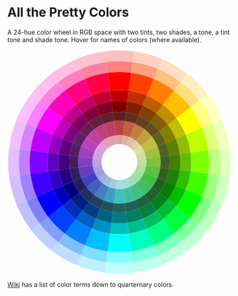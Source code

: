 # All the Pretty Colors

A 24-hue color wheel in RGB space with two tints, two shades, a tone, a tint tone and shade tone.
Hover for names of colors (where available).

<svg width="624.0" height="624.0" viewbox="0 0 624.0 624.0"><g transform="translate(312.0,312.0) rotate(-7.5)">
<path d="M -1.2239188e-5 -280.0 A 280.0 280.0 0 0 1 72.46931 -270.45926 L 80.23388 -299.437 M 80.23388 -299.437 A 310.0 310.0 0 0 0 -1.3550531e-5 -310.0 L -1.2239188e-5 -280.0" style="stroke: none; fill:hsl(0.0,100%,87.5%);"><title></title>
</path>
<path d="M -1.0927847e-5 -250.0 A 250.0 250.0 0 0 1 64.704735 -241.48146 L 72.46931 -270.45926 M 72.46931 -270.45926 A 280.0 280.0 0 0 0 -1.2239188e-5 -280.0 L -1.0927847e-5 -250.0" style="stroke: none; fill:hsl(0.0,100%,75%);"><title></title>
</path>
<path d="M -8.742278e-6 -200.0 A 200.0 200.0 0 0 1 51.76379 -193.18518 L 64.704735 -241.48146 M 64.704735 -241.48146 A 250.0 250.0 0 0 0 -1.0927847e-5 -250.0 L -8.742278e-6 -200.0" style="stroke: none; fill:hsl(0.0,100%,50%);"><title>red</title>
</path>
<path d="M -7.430936e-6 -170.0 A 170.0 170.0 0 0 1 43.99922 -164.2074 L 51.76379 -193.18518 M 51.76379 -193.18518 A 200.0 200.0 0 0 0 -8.742278e-6 -200.0 L -7.430936e-6 -170.0" style="stroke: none; fill:hsl(0.0,100%,37.5%);"><title></title>
</path>
<path d="M -6.119594e-6 -140.0 A 140.0 140.0 0 0 1 36.234653 -135.22963 L 43.99922 -164.2074 M 43.99922 -164.2074 A 170.0 170.0 0 0 0 -7.430936e-6 -170.0 L -6.119594e-6 -140.0" style="stroke: none; fill:hsl(0.0,100%,25%);"><title></title>
</path>
<path d="M -5.0268095e-6 -115.0 A 115.0 115.0 0 0 1 29.76418 -111.081474 L 36.234653 -135.22963 M 36.234653 -135.22963 A 140.0 140.0 0 0 0 -6.119594e-6 -140.0 L -5.0268095e-6 -115.0" style="stroke: none; fill:hsl(0.0,50%,25%);"><title></title>
</path>
<path d="M -3.2783541e-6 -75.0 A 75.0 75.0 0 0 1 19.41142 -72.44444 L 29.76418 -111.081474 M 29.76418 -111.081474 A 115.0 115.0 0 0 0 -5.0268095e-6 -115.0 L -3.2783541e-6 -75.0" style="stroke: none; fill:hsl(0.0,50%,50%);"><title></title>
</path>
<path d="M -2.1855694e-6 -50.0 A 50.0 50.0 0 0 1 12.940948 -48.296295 L 19.41142 -72.44444 M 19.41142 -72.44444 A 75.0 75.0 0 0 0 -3.2783541e-6 -75.0 L -2.1855694e-6 -50.0" style="stroke: none; fill:hsl(0.0,50%,75%);"><title></title>
</path>
<path d="M 72.46931 -270.45926 A 280.0 280.0 0 0 1 139.99998 -242.48712 L 154.99998 -268.4679 M 154.99998 -268.4679 A 310.0 310.0 0 0 0 80.23388 -299.437 L 72.46931 -270.45926" style="stroke: none; fill:hsl(15.0,100%,87.5%);"><title></title>
</path>
<path d="M 64.704735 -241.48146 A 250.0 250.0 0 0 1 124.99999 -216.50636 L 139.99998 -242.48712 M 139.99998 -242.48712 A 280.0 280.0 0 0 0 72.46931 -270.45926 L 64.704735 -241.48146" style="stroke: none; fill:hsl(15.0,100%,75%);"><title></title>
</path>
<path d="M 51.76379 -193.18518 A 200.0 200.0 0 0 1 99.99999 -173.2051 L 124.99999 -216.50636 M 124.99999 -216.50636 A 250.0 250.0 0 0 0 64.704735 -241.48146 L 51.76379 -193.18518" style="stroke: none; fill:hsl(15.0,100%,50%);"><title>vermillion</title>
</path>
<path d="M 43.99922 -164.2074 A 170.0 170.0 0 0 1 84.99999 -147.22432 L 99.99999 -173.2051 M 99.99999 -173.2051 A 200.0 200.0 0 0 0 51.76379 -193.18518 L 43.99922 -164.2074" style="stroke: none; fill:hsl(15.0,100%,37.5%);"><title></title>
</path>
<path d="M 36.234653 -135.22963 A 140.0 140.0 0 0 1 69.99999 -121.24356 L 84.99999 -147.22432 M 84.99999 -147.22432 A 170.0 170.0 0 0 0 43.99922 -164.2074 L 36.234653 -135.22963" style="stroke: none; fill:hsl(15.0,100%,25%);"><title></title>
</path>
<path d="M 29.76418 -111.081474 A 115.0 115.0 0 0 1 57.499996 -99.592926 L 69.99999 -121.24356 M 69.99999 -121.24356 A 140.0 140.0 0 0 0 36.234653 -135.22963 L 29.76418 -111.081474" style="stroke: none; fill:hsl(15.0,50%,25%);"><title></title>
</path>
<path d="M 19.41142 -72.44444 A 75.0 75.0 0 0 1 37.499996 -64.95191 L 57.499996 -99.592926 M 57.499996 -99.592926 A 115.0 115.0 0 0 0 29.76418 -111.081474 L 19.41142 -72.44444" style="stroke: none; fill:hsl(15.0,50%,50%);"><title></title>
</path>
<path d="M 12.940948 -48.296295 A 50.0 50.0 0 0 1 24.999998 -43.301273 L 37.499996 -64.95191 M 37.499996 -64.95191 A 75.0 75.0 0 0 0 19.41142 -72.44444 L 12.940948 -48.296295" style="stroke: none; fill:hsl(15.0,50%,75%);"><title></title>
</path>
<path d="M 139.99998 -242.48712 A 280.0 280.0 0 0 1 197.9899 -197.9899 L 219.2031 -219.2031 M 219.2031 -219.2031 A 310.0 310.0 0 0 0 154.99998 -268.4679 L 139.99998 -242.48712" style="stroke: none; fill:hsl(30.0,100%,87.5%);"><title></title>
</path>
<path d="M 124.99999 -216.50636 A 250.0 250.0 0 0 1 176.77669 -176.77669 L 197.9899 -197.9899 M 197.9899 -197.9899 A 280.0 280.0 0 0 0 139.99998 -242.48712 L 124.99999 -216.50636" style="stroke: none; fill:hsl(30.0,100%,75%);"><title></title>
</path>
<path d="M 99.99999 -173.2051 A 200.0 200.0 0 0 1 141.42136 -141.42136 L 176.77669 -176.77669 M 176.77669 -176.77669 A 250.0 250.0 0 0 0 124.99999 -216.50636 L 99.99999 -173.2051" style="stroke: none; fill:hsl(30.0,100%,50%);"><title>orange</title>
</path>
<path d="M 84.99999 -147.22432 A 170.0 170.0 0 0 1 120.20815 -120.20815 L 141.42136 -141.42136 M 141.42136 -141.42136 A 200.0 200.0 0 0 0 99.99999 -173.2051 L 84.99999 -147.22432" style="stroke: none; fill:hsl(30.0,100%,37.5%);"><title></title>
</path>
<path d="M 69.99999 -121.24356 A 140.0 140.0 0 0 1 98.99495 -98.99495 L 120.20815 -120.20815 M 120.20815 -120.20815 A 170.0 170.0 0 0 0 84.99999 -147.22432 L 69.99999 -121.24356" style="stroke: none; fill:hsl(30.0,100%,25%);"><title></title>
</path>
<path d="M 57.499996 -99.592926 A 115.0 115.0 0 0 1 81.317276 -81.317276 L 98.99495 -98.99495 M 98.99495 -98.99495 A 140.0 140.0 0 0 0 69.99999 -121.24356 L 57.499996 -99.592926" style="stroke: none; fill:hsl(30.0,50%,25%);"><title></title>
</path>
<path d="M 37.499996 -64.95191 A 75.0 75.0 0 0 1 53.03301 -53.03301 L 81.317276 -81.317276 M 81.317276 -81.317276 A 115.0 115.0 0 0 0 57.499996 -99.592926 L 37.499996 -64.95191" style="stroke: none; fill:hsl(30.0,50%,50%);"><title></title>
</path>
<path d="M 24.999998 -43.301273 A 50.0 50.0 0 0 1 35.35534 -35.35534 L 53.03301 -53.03301 M 53.03301 -53.03301 A 75.0 75.0 0 0 0 37.499996 -64.95191 L 24.999998 -43.301273" style="stroke: none; fill:hsl(30.0,50%,75%);"><title></title>
</path>
<path d="M 197.9899 -197.9899 A 280.0 280.0 0 0 1 242.4871 -140.0 L 268.46786 -155.0 M 268.46786 -155.0 A 310.0 310.0 0 0 0 219.2031 -219.2031 L 197.9899 -197.9899" style="stroke: none; fill:hsl(45.0,100%,87.5%);"><title></title>
</path>
<path d="M 176.77669 -176.77669 A 250.0 250.0 0 0 1 216.50635 -125.0 L 242.4871 -140.0 M 242.4871 -140.0 A 280.0 280.0 0 0 0 197.9899 -197.9899 L 176.77669 -176.77669" style="stroke: none; fill:hsl(45.0,100%,75%);"><title></title>
</path>
<path d="M 141.42136 -141.42136 A 200.0 200.0 0 0 1 173.20508 -100.0 L 216.50635 -125.0 M 216.50635 -125.0 A 250.0 250.0 0 0 0 176.77669 -176.77669 L 141.42136 -141.42136" style="stroke: none; fill:hsl(45.0,100%,50%);"><title>amber</title>
</path>
<path d="M 120.20815 -120.20815 A 170.0 170.0 0 0 1 147.22432 -85.0 L 173.20508 -100.0 M 173.20508 -100.0 A 200.0 200.0 0 0 0 141.42136 -141.42136 L 120.20815 -120.20815" style="stroke: none; fill:hsl(45.0,100%,37.5%);"><title></title>
</path>
<path d="M 98.99495 -98.99495 A 140.0 140.0 0 0 1 121.24355 -70.0 L 147.22432 -85.0 M 147.22432 -85.0 A 170.0 170.0 0 0 0 120.20815 -120.20815 L 98.99495 -98.99495" style="stroke: none; fill:hsl(45.0,100%,25%);"><title></title>
</path>
<path d="M 81.317276 -81.317276 A 115.0 115.0 0 0 1 99.59292 -57.5 L 121.24355 -70.0 M 121.24355 -70.0 A 140.0 140.0 0 0 0 98.99495 -98.99495 L 81.317276 -81.317276" style="stroke: none; fill:hsl(45.0,50%,25%);"><title></title>
</path>
<path d="M 53.03301 -53.03301 A 75.0 75.0 0 0 1 64.951904 -37.5 L 99.59292 -57.5 M 99.59292 -57.5 A 115.0 115.0 0 0 0 81.317276 -81.317276 L 53.03301 -53.03301" style="stroke: none; fill:hsl(45.0,50%,50%);"><title></title>
</path>
<path d="M 35.35534 -35.35534 A 50.0 50.0 0 0 1 43.30127 -25.0 L 64.951904 -37.5 M 64.951904 -37.5 A 75.0 75.0 0 0 0 53.03301 -53.03301 L 35.35534 -35.35534" style="stroke: none; fill:hsl(45.0,50%,75%);"><title></title>
</path>
<path d="M 242.4871 -140.0 A 280.0 280.0 0 0 1 270.45923 -72.46933 L 299.437 -80.2339 M 299.437 -80.2339 A 310.0 310.0 0 0 0 268.46786 -155.0 L 242.4871 -140.0" style="stroke: none; fill:hsl(60.0,100%,87.5%);"><title></title>
</path>
<path d="M 216.50635 -125.0 A 250.0 250.0 0 0 1 241.48146 -64.70476 L 270.45923 -72.46933 M 270.45923 -72.46933 A 280.0 280.0 0 0 0 242.4871 -140.0 L 216.50635 -125.0" style="stroke: none; fill:hsl(60.0,100%,75%);"><title></title>
</path>
<path d="M 173.20508 -100.0 A 200.0 200.0 0 0 1 193.18517 -51.76381 L 241.48146 -64.70476 M 241.48146 -64.70476 A 250.0 250.0 0 0 0 216.50635 -125.0 L 173.20508 -100.0" style="stroke: none; fill:hsl(60.0,100%,50%);"><title>yellow</title>
</path>
<path d="M 147.22432 -85.0 A 170.0 170.0 0 0 1 164.20738 -43.999237 L 193.18517 -51.76381 M 193.18517 -51.76381 A 200.0 200.0 0 0 0 173.20508 -100.0 L 147.22432 -85.0" style="stroke: none; fill:hsl(60.0,100%,37.5%);"><title></title>
</path>
<path d="M 121.24355 -70.0 A 140.0 140.0 0 0 1 135.22961 -36.234665 L 164.20738 -43.999237 M 164.20738 -43.999237 A 170.0 170.0 0 0 0 147.22432 -85.0 L 121.24355 -70.0" style="stroke: none; fill:hsl(60.0,100%,25%);"><title></title>
</path>
<path d="M 99.59292 -57.5 A 115.0 115.0 0 0 1 111.08147 -29.76419 L 135.22961 -36.234665 M 135.22961 -36.234665 A 140.0 140.0 0 0 0 121.24355 -70.0 L 99.59292 -57.5" style="stroke: none; fill:hsl(60.0,50%,25%);"><title></title>
</path>
<path d="M 64.951904 -37.5 A 75.0 75.0 0 0 1 72.444435 -19.411428 L 111.08147 -29.76419 M 111.08147 -29.76419 A 115.0 115.0 0 0 0 99.59292 -57.5 L 64.951904 -37.5" style="stroke: none; fill:hsl(60.0,50%,50%);"><title></title>
</path>
<path d="M 43.30127 -25.0 A 50.0 50.0 0 0 1 48.29629 -12.940952 L 72.444435 -19.411428 M 72.444435 -19.411428 A 75.0 75.0 0 0 0 64.951904 -37.5 L 43.30127 -25.0" style="stroke: none; fill:hsl(60.0,50%,75%);"><title></title>
</path>
<path d="M 270.45923 -72.46933 A 280.0 280.0 0 0 1 280.0 0.0 L 310.0 0.0 M 310.0 0.0 A 310.0 310.0 0 0 0 299.437 -80.2339 L 270.45923 -72.46933" style="stroke: none; fill:hsl(75.0,100%,87.5%);"><title></title>
</path>
<path d="M 241.48146 -64.70476 A 250.0 250.0 0 0 1 250.0 0.0 L 280.0 0.0 M 280.0 0.0 A 280.0 280.0 0 0 0 270.45923 -72.46933 L 241.48146 -64.70476" style="stroke: none; fill:hsl(75.0,100%,75%);"><title></title>
</path>
<path d="M 193.18517 -51.76381 A 200.0 200.0 0 0 1 200.0 0.0 L 250.0 0.0 M 250.0 0.0 A 250.0 250.0 0 0 0 241.48146 -64.70476 L 193.18517 -51.76381" style="stroke: none; fill:hsl(75.0,100%,50%);"><title>lime</title>
</path>
<path d="M 164.20738 -43.999237 A 170.0 170.0 0 0 1 170.0 0.0 L 200.0 0.0 M 200.0 0.0 A 200.0 200.0 0 0 0 193.18517 -51.76381 L 164.20738 -43.999237" style="stroke: none; fill:hsl(75.0,100%,37.5%);"><title></title>
</path>
<path d="M 135.22961 -36.234665 A 140.0 140.0 0 0 1 140.0 0.0 L 170.0 0.0 M 170.0 0.0 A 170.0 170.0 0 0 0 164.20738 -43.999237 L 135.22961 -36.234665" style="stroke: none; fill:hsl(75.0,100%,25%);"><title></title>
</path>
<path d="M 111.08147 -29.76419 A 115.0 115.0 0 0 1 115.0 0.0 L 140.0 0.0 M 140.0 0.0 A 140.0 140.0 0 0 0 135.22961 -36.234665 L 111.08147 -29.76419" style="stroke: none; fill:hsl(75.0,50%,25%);"><title></title>
</path>
<path d="M 72.444435 -19.411428 A 75.0 75.0 0 0 1 75.0 0.0 L 115.0 0.0 M 115.0 0.0 A 115.0 115.0 0 0 0 111.08147 -29.76419 L 72.444435 -19.411428" style="stroke: none; fill:hsl(75.0,50%,50%);"><title></title>
</path>
<path d="M 48.29629 -12.940952 A 50.0 50.0 0 0 1 50.0 0.0 L 75.0 0.0 M 75.0 0.0 A 75.0 75.0 0 0 0 72.444435 -19.411428 L 48.29629 -12.940952" style="stroke: none; fill:hsl(75.0,50%,75%);"><title></title>
</path>
<path d="M 280.0 0.0 A 280.0 280.0 0 0 1 270.45923 72.46933 L 299.437 80.2339 M 299.437 80.2339 A 310.0 310.0 0 0 0 310.0 0.0 L 280.0 0.0" style="stroke: none; fill:hsl(90.0,100%,87.5%);"><title></title>
</path>
<path d="M 250.0 0.0 A 250.0 250.0 0 0 1 241.48146 64.70476 L 270.45923 72.46933 M 270.45923 72.46933 A 280.0 280.0 0 0 0 280.0 0.0 L 250.0 0.0" style="stroke: none; fill:hsl(90.0,100%,75%);"><title></title>
</path>
<path d="M 200.0 0.0 A 200.0 200.0 0 0 1 193.18517 51.76381 L 241.48146 64.70476 M 241.48146 64.70476 A 250.0 250.0 0 0 0 250.0 0.0 L 200.0 0.0" style="stroke: none; fill:hsl(90.0,100%,50%);"><title>chartreuse</title>
</path>
<path d="M 170.0 0.0 A 170.0 170.0 0 0 1 164.20738 43.999237 L 193.18517 51.76381 M 193.18517 51.76381 A 200.0 200.0 0 0 0 200.0 0.0 L 170.0 0.0" style="stroke: none; fill:hsl(90.0,100%,37.5%);"><title></title>
</path>
<path d="M 140.0 0.0 A 140.0 140.0 0 0 1 135.22961 36.234665 L 164.20738 43.999237 M 164.20738 43.999237 A 170.0 170.0 0 0 0 170.0 0.0 L 140.0 0.0" style="stroke: none; fill:hsl(90.0,100%,25%);"><title></title>
</path>
<path d="M 115.0 0.0 A 115.0 115.0 0 0 1 111.08147 29.76419 L 135.22961 36.234665 M 135.22961 36.234665 A 140.0 140.0 0 0 0 140.0 0.0 L 115.0 0.0" style="stroke: none; fill:hsl(90.0,50%,25%);"><title></title>
</path>
<path d="M 75.0 0.0 A 75.0 75.0 0 0 1 72.444435 19.411428 L 111.08147 29.76419 M 111.08147 29.76419 A 115.0 115.0 0 0 0 115.0 0.0 L 75.0 0.0" style="stroke: none; fill:hsl(90.0,50%,50%);"><title></title>
</path>
<path d="M 50.0 0.0 A 50.0 50.0 0 0 1 48.29629 12.940952 L 72.444435 19.411428 M 72.444435 19.411428 A 75.0 75.0 0 0 0 75.0 0.0 L 50.0 0.0" style="stroke: none; fill:hsl(90.0,50%,75%);"><title></title>
</path>
<path d="M 270.45923 72.46933 A 280.0 280.0 0 0 1 242.4871 140.0 L 268.46786 155.0 M 268.46786 155.0 A 310.0 310.0 0 0 0 299.437 80.2339 L 270.45923 72.46933" style="stroke: none; fill:hsl(105.0,100%,87.5%);"><title></title>
</path>
<path d="M 241.48146 64.70476 A 250.0 250.0 0 0 1 216.50635 125.0 L 242.4871 140.0 M 242.4871 140.0 A 280.0 280.0 0 0 0 270.45923 72.46933 L 241.48146 64.70476" style="stroke: none; fill:hsl(105.0,100%,75%);"><title></title>
</path>
<path d="M 193.18517 51.76381 A 200.0 200.0 0 0 1 173.20508 100.0 L 216.50635 125.0 M 216.50635 125.0 A 250.0 250.0 0 0 0 241.48146 64.70476 L 193.18517 51.76381" style="stroke: none; fill:hsl(105.0,100%,50%);"><title>harlequin</title>
</path>
<path d="M 164.20738 43.999237 A 170.0 170.0 0 0 1 147.22432 85.0 L 173.20508 100.0 M 173.20508 100.0 A 200.0 200.0 0 0 0 193.18517 51.76381 L 164.20738 43.999237" style="stroke: none; fill:hsl(105.0,100%,37.5%);"><title></title>
</path>
<path d="M 135.22961 36.234665 A 140.0 140.0 0 0 1 121.24355 70.0 L 147.22432 85.0 M 147.22432 85.0 A 170.0 170.0 0 0 0 164.20738 43.999237 L 135.22961 36.234665" style="stroke: none; fill:hsl(105.0,100%,25%);"><title></title>
</path>
<path d="M 111.08147 29.76419 A 115.0 115.0 0 0 1 99.59292 57.5 L 121.24355 70.0 M 121.24355 70.0 A 140.0 140.0 0 0 0 135.22961 36.234665 L 111.08147 29.76419" style="stroke: none; fill:hsl(105.0,50%,25%);"><title></title>
</path>
<path d="M 72.444435 19.411428 A 75.0 75.0 0 0 1 64.951904 37.5 L 99.59292 57.5 M 99.59292 57.5 A 115.0 115.0 0 0 0 111.08147 29.76419 L 72.444435 19.411428" style="stroke: none; fill:hsl(105.0,50%,50%);"><title></title>
</path>
<path d="M 48.29629 12.940952 A 50.0 50.0 0 0 1 43.30127 25.0 L 64.951904 37.5 M 64.951904 37.5 A 75.0 75.0 0 0 0 72.444435 19.411428 L 48.29629 12.940952" style="stroke: none; fill:hsl(105.0,50%,75%);"><title></title>
</path>
<path d="M 242.4871 140.0 A 280.0 280.0 0 0 1 197.9899 197.9899 L 219.2031 219.2031 M 219.2031 219.2031 A 310.0 310.0 0 0 0 268.46786 155.0 L 242.4871 140.0" style="stroke: none; fill:hsl(120.0,100%,87.5%);"><title></title>
</path>
<path d="M 216.50635 125.0 A 250.0 250.0 0 0 1 176.77669 176.77669 L 197.9899 197.9899 M 197.9899 197.9899 A 280.0 280.0 0 0 0 242.4871 140.0 L 216.50635 125.0" style="stroke: none; fill:hsl(120.0,100%,75%);"><title></title>
</path>
<path d="M 173.20508 100.0 A 200.0 200.0 0 0 1 141.42136 141.42136 L 176.77669 176.77669 M 176.77669 176.77669 A 250.0 250.0 0 0 0 216.50635 125.0 L 173.20508 100.0" style="stroke: none; fill:hsl(120.0,100%,50%);"><title>green</title>
</path>
<path d="M 147.22432 85.0 A 170.0 170.0 0 0 1 120.20815 120.20815 L 141.42136 141.42136 M 141.42136 141.42136 A 200.0 200.0 0 0 0 173.20508 100.0 L 147.22432 85.0" style="stroke: none; fill:hsl(120.0,100%,37.5%);"><title></title>
</path>
<path d="M 121.24355 70.0 A 140.0 140.0 0 0 1 98.99495 98.99495 L 120.20815 120.20815 M 120.20815 120.20815 A 170.0 170.0 0 0 0 147.22432 85.0 L 121.24355 70.0" style="stroke: none; fill:hsl(120.0,100%,25%);"><title></title>
</path>
<path d="M 99.59292 57.5 A 115.0 115.0 0 0 1 81.317276 81.317276 L 98.99495 98.99495 M 98.99495 98.99495 A 140.0 140.0 0 0 0 121.24355 70.0 L 99.59292 57.5" style="stroke: none; fill:hsl(120.0,50%,25%);"><title></title>
</path>
<path d="M 64.951904 37.5 A 75.0 75.0 0 0 1 53.03301 53.03301 L 81.317276 81.317276 M 81.317276 81.317276 A 115.0 115.0 0 0 0 99.59292 57.5 L 64.951904 37.5" style="stroke: none; fill:hsl(120.0,50%,50%);"><title></title>
</path>
<path d="M 43.30127 25.0 A 50.0 50.0 0 0 1 35.35534 35.35534 L 53.03301 53.03301 M 53.03301 53.03301 A 75.0 75.0 0 0 0 64.951904 37.5 L 43.30127 25.0" style="stroke: none; fill:hsl(120.0,50%,75%);"><title></title>
</path>
<path d="M 197.9899 197.9899 A 280.0 280.0 0 0 1 139.99998 242.48712 L 154.99998 268.4679 M 154.99998 268.4679 A 310.0 310.0 0 0 0 219.2031 219.2031 L 197.9899 197.9899" style="stroke: none; fill:hsl(135.0,100%,87.5%);"><title></title>
</path>
<path d="M 176.77669 176.77669 A 250.0 250.0 0 0 1 124.99999 216.50636 L 139.99998 242.48712 M 139.99998 242.48712 A 280.0 280.0 0 0 0 197.9899 197.9899 L 176.77669 176.77669" style="stroke: none; fill:hsl(135.0,100%,75%);"><title></title>
</path>
<path d="M 141.42136 141.42136 A 200.0 200.0 0 0 1 99.99999 173.2051 L 124.99999 216.50636 M 124.99999 216.50636 A 250.0 250.0 0 0 0 176.77669 176.77669 L 141.42136 141.42136" style="stroke: none; fill:hsl(135.0,100%,50%);"><title>erin</title>
</path>
<path d="M 120.20815 120.20815 A 170.0 170.0 0 0 1 84.99999 147.22432 L 99.99999 173.2051 M 99.99999 173.2051 A 200.0 200.0 0 0 0 141.42136 141.42136 L 120.20815 120.20815" style="stroke: none; fill:hsl(135.0,100%,37.5%);"><title></title>
</path>
<path d="M 98.99495 98.99495 A 140.0 140.0 0 0 1 69.99999 121.24356 L 84.99999 147.22432 M 84.99999 147.22432 A 170.0 170.0 0 0 0 120.20815 120.20815 L 98.99495 98.99495" style="stroke: none; fill:hsl(135.0,100%,25%);"><title></title>
</path>
<path d="M 81.317276 81.317276 A 115.0 115.0 0 0 1 57.499996 99.592926 L 69.99999 121.24356 M 69.99999 121.24356 A 140.0 140.0 0 0 0 98.99495 98.99495 L 81.317276 81.317276" style="stroke: none; fill:hsl(135.0,50%,25%);"><title></title>
</path>
<path d="M 53.03301 53.03301 A 75.0 75.0 0 0 1 37.499996 64.95191 L 57.499996 99.592926 M 57.499996 99.592926 A 115.0 115.0 0 0 0 81.317276 81.317276 L 53.03301 53.03301" style="stroke: none; fill:hsl(135.0,50%,50%);"><title></title>
</path>
<path d="M 35.35534 35.35534 A 50.0 50.0 0 0 1 24.999998 43.301273 L 37.499996 64.95191 M 37.499996 64.95191 A 75.0 75.0 0 0 0 53.03301 53.03301 L 35.35534 35.35534" style="stroke: none; fill:hsl(135.0,50%,75%);"><title></title>
</path>
<path d="M 139.99998 242.48712 A 280.0 280.0 0 0 1 72.46931 270.45926 L 80.23388 299.437 M 80.23388 299.437 A 310.0 310.0 0 0 0 154.99998 268.4679 L 139.99998 242.48712" style="stroke: none; fill:hsl(150.0,100%,87.5%);"><title></title>
</path>
<path d="M 124.99999 216.50636 A 250.0 250.0 0 0 1 64.704735 241.48146 L 72.46931 270.45926 M 72.46931 270.45926 A 280.0 280.0 0 0 0 139.99998 242.48712 L 124.99999 216.50636" style="stroke: none; fill:hsl(150.0,100%,75%);"><title></title>
</path>
<path d="M 99.99999 173.2051 A 200.0 200.0 0 0 1 51.76379 193.18518 L 64.704735 241.48146 M 64.704735 241.48146 A 250.0 250.0 0 0 0 124.99999 216.50636 L 99.99999 173.2051" style="stroke: none; fill:hsl(150.0,100%,50%);"><title>spring green</title>
</path>
<path d="M 84.99999 147.22432 A 170.0 170.0 0 0 1 43.99922 164.2074 L 51.76379 193.18518 M 51.76379 193.18518 A 200.0 200.0 0 0 0 99.99999 173.2051 L 84.99999 147.22432" style="stroke: none; fill:hsl(150.0,100%,37.5%);"><title></title>
</path>
<path d="M 69.99999 121.24356 A 140.0 140.0 0 0 1 36.234653 135.22963 L 43.99922 164.2074 M 43.99922 164.2074 A 170.0 170.0 0 0 0 84.99999 147.22432 L 69.99999 121.24356" style="stroke: none; fill:hsl(150.0,100%,25%);"><title></title>
</path>
<path d="M 57.499996 99.592926 A 115.0 115.0 0 0 1 29.76418 111.081474 L 36.234653 135.22963 M 36.234653 135.22963 A 140.0 140.0 0 0 0 69.99999 121.24356 L 57.499996 99.592926" style="stroke: none; fill:hsl(150.0,50%,25%);"><title></title>
</path>
<path d="M 37.499996 64.95191 A 75.0 75.0 0 0 1 19.41142 72.44444 L 29.76418 111.081474 M 29.76418 111.081474 A 115.0 115.0 0 0 0 57.499996 99.592926 L 37.499996 64.95191" style="stroke: none; fill:hsl(150.0,50%,50%);"><title></title>
</path>
<path d="M 24.999998 43.301273 A 50.0 50.0 0 0 1 12.940948 48.296295 L 19.41142 72.44444 M 19.41142 72.44444 A 75.0 75.0 0 0 0 37.499996 64.95191 L 24.999998 43.301273" style="stroke: none; fill:hsl(150.0,50%,75%);"><title></title>
</path>
<path d="M 72.46931 270.45926 A 280.0 280.0 0 0 1 -1.2239188e-5 280.0 L -1.3550531e-5 310.0 M -1.3550531e-5 310.0 A 310.0 310.0 0 0 0 80.23388 299.437 L 72.46931 270.45926" style="stroke: none; fill:hsl(165.0,100%,87.5%);"><title></title>
</path>
<path d="M 64.704735 241.48146 A 250.0 250.0 0 0 1 -1.0927847e-5 250.0 L -1.2239188e-5 280.0 M -1.2239188e-5 280.0 A 280.0 280.0 0 0 0 72.46931 270.45926 L 64.704735 241.48146" style="stroke: none; fill:hsl(165.0,100%,75%);"><title></title>
</path>
<path d="M 51.76379 193.18518 A 200.0 200.0 0 0 1 -8.742278e-6 200.0 L -1.0927847e-5 250.0 M -1.0927847e-5 250.0 A 250.0 250.0 0 0 0 64.704735 241.48146 L 51.76379 193.18518" style="stroke: none; fill:hsl(165.0,100%,50%);"><title>aquamarine</title>
</path>
<path d="M 43.99922 164.2074 A 170.0 170.0 0 0 1 -7.430936e-6 170.0 L -8.742278e-6 200.0 M -8.742278e-6 200.0 A 200.0 200.0 0 0 0 51.76379 193.18518 L 43.99922 164.2074" style="stroke: none; fill:hsl(165.0,100%,37.5%);"><title></title>
</path>
<path d="M 36.234653 135.22963 A 140.0 140.0 0 0 1 -6.119594e-6 140.0 L -7.430936e-6 170.0 M -7.430936e-6 170.0 A 170.0 170.0 0 0 0 43.99922 164.2074 L 36.234653 135.22963" style="stroke: none; fill:hsl(165.0,100%,25%);"><title></title>
</path>
<path d="M 29.76418 111.081474 A 115.0 115.0 0 0 1 -5.0268095e-6 115.0 L -6.119594e-6 140.0 M -6.119594e-6 140.0 A 140.0 140.0 0 0 0 36.234653 135.22963 L 29.76418 111.081474" style="stroke: none; fill:hsl(165.0,50%,25%);"><title></title>
</path>
<path d="M 19.41142 72.44444 A 75.0 75.0 0 0 1 -3.2783541e-6 75.0 L -5.0268095e-6 115.0 M -5.0268095e-6 115.0 A 115.0 115.0 0 0 0 29.76418 111.081474 L 19.41142 72.44444" style="stroke: none; fill:hsl(165.0,50%,50%);"><title></title>
</path>
<path d="M 12.940948 48.296295 A 50.0 50.0 0 0 1 -2.1855694e-6 50.0 L -3.2783541e-6 75.0 M -3.2783541e-6 75.0 A 75.0 75.0 0 0 0 19.41142 72.44444 L 12.940948 48.296295" style="stroke: none; fill:hsl(165.0,50%,75%);"><title></title>
</path>
<path d="M -1.2239188e-5 280.0 A 280.0 280.0 0 0 1 -72.46937 270.45923 L -80.23394 299.437 M -80.23394 299.437 A 310.0 310.0 0 0 0 -1.3550531e-5 310.0 L -1.2239188e-5 280.0" style="stroke: none; fill:hsl(180.0,100%,87.5%);"><title></title>
</path>
<path d="M -1.0927847e-5 250.0 A 250.0 250.0 0 0 1 -64.70479 241.48146 L -72.46937 270.45923 M -72.46937 270.45923 A 280.0 280.0 0 0 0 -1.2239188e-5 280.0 L -1.0927847e-5 250.0" style="stroke: none; fill:hsl(180.0,100%,75%);"><title></title>
</path>
<path d="M -8.742278e-6 200.0 A 200.0 200.0 0 0 1 -51.763832 193.18517 L -64.70479 241.48146 M -64.70479 241.48146 A 250.0 250.0 0 0 0 -1.0927847e-5 250.0 L -8.742278e-6 200.0" style="stroke: none; fill:hsl(180.0,100%,50%);"><title>cyan</title>
</path>
<path d="M -7.430936e-6 170.0 A 170.0 170.0 0 0 1 -43.999256 164.20738 L -51.763832 193.18517 M -51.763832 193.18517 A 200.0 200.0 0 0 0 -8.742278e-6 200.0 L -7.430936e-6 170.0" style="stroke: none; fill:hsl(180.0,100%,37.5%);"><title></title>
</path>
<path d="M -6.119594e-6 140.0 A 140.0 140.0 0 0 1 -36.234684 135.22961 L -43.999256 164.20738 M -43.999256 164.20738 A 170.0 170.0 0 0 0 -7.430936e-6 170.0 L -6.119594e-6 140.0" style="stroke: none; fill:hsl(180.0,100%,25%);"><title>teal</title>
</path>
<path d="M -5.0268095e-6 115.0 A 115.0 115.0 0 0 1 -29.764204 111.08147 L -36.234684 135.22961 M -36.234684 135.22961 A 140.0 140.0 0 0 0 -6.119594e-6 140.0 L -5.0268095e-6 115.0" style="stroke: none; fill:hsl(180.0,50%,25%);"><title></title>
</path>
<path d="M -3.2783541e-6 75.0 A 75.0 75.0 0 0 1 -19.411438 72.444435 L -29.764204 111.08147 M -29.764204 111.08147 A 115.0 115.0 0 0 0 -5.0268095e-6 115.0 L -3.2783541e-6 75.0" style="stroke: none; fill:hsl(180.0,50%,50%);"><title></title>
</path>
<path d="M -2.1855694e-6 50.0 A 50.0 50.0 0 0 1 -12.940958 48.29629 L -19.411438 72.444435 M -19.411438 72.444435 A 75.0 75.0 0 0 0 -3.2783541e-6 75.0 L -2.1855694e-6 50.0" style="stroke: none; fill:hsl(180.0,50%,75%);"><title></title>
</path>
<path d="M -72.46937 270.45923 A 280.0 280.0 0 0 1 -140.00002 242.4871 L -155.00002 268.46786 M -155.00002 268.46786 A 310.0 310.0 0 0 0 -80.23394 299.437 L -72.46937 270.45923" style="stroke: none; fill:hsl(195.0,100%,87.5%);"><title></title>
</path>
<path d="M -64.70479 241.48146 A 250.0 250.0 0 0 1 -125.000015 216.50635 L -140.00002 242.4871 M -140.00002 242.4871 A 280.0 280.0 0 0 0 -72.46937 270.45923 L -64.70479 241.48146" style="stroke: none; fill:hsl(195.0,100%,75%);"><title></title>
</path>
<path d="M -51.763832 193.18517 A 200.0 200.0 0 0 1 -100.000015 173.20508 L -125.000015 216.50635 M -125.000015 216.50635 A 250.0 250.0 0 0 0 -64.70479 241.48146 L -51.763832 193.18517" style="stroke: none; fill:hsl(195.0,100%,50%);"><title>capri</title>
</path>
<path d="M -43.999256 164.20738 A 170.0 170.0 0 0 1 -85.00001 147.22432 L -100.000015 173.20508 M -100.000015 173.20508 A 200.0 200.0 0 0 0 -51.763832 193.18517 L -43.999256 164.20738" style="stroke: none; fill:hsl(195.0,100%,37.5%);"><title></title>
</path>
<path d="M -36.234684 135.22961 A 140.0 140.0 0 0 1 -70.00001 121.24355 L -85.00001 147.22432 M -85.00001 147.22432 A 170.0 170.0 0 0 0 -43.999256 164.20738 L -36.234684 135.22961" style="stroke: none; fill:hsl(195.0,100%,25%);"><title></title>
</path>
<path d="M -29.764204 111.08147 A 115.0 115.0 0 0 1 -57.500008 99.59292 L -70.00001 121.24355 M -70.00001 121.24355 A 140.0 140.0 0 0 0 -36.234684 135.22961 L -29.764204 111.08147" style="stroke: none; fill:hsl(195.0,50%,25%);"><title></title>
</path>
<path d="M -19.411438 72.444435 A 75.0 75.0 0 0 1 -37.500004 64.951904 L -57.500008 99.59292 M -57.500008 99.59292 A 115.0 115.0 0 0 0 -29.764204 111.08147 L -19.411438 72.444435" style="stroke: none; fill:hsl(195.0,50%,50%);"><title></title>
</path>
<path d="M -12.940958 48.29629 A 50.0 50.0 0 0 1 -25.000004 43.30127 L -37.500004 64.951904 M -37.500004 64.951904 A 75.0 75.0 0 0 0 -19.411438 72.444435 L -12.940958 48.29629" style="stroke: none; fill:hsl(195.0,50%,75%);"><title></title>
</path>
<path d="M -140.00002 242.4871 A 280.0 280.0 0 0 1 -197.9899 197.9899 L -219.2031 219.2031 M -219.2031 219.2031 A 310.0 310.0 0 0 0 -155.00002 268.46786 L -140.00002 242.4871" style="stroke: none; fill:hsl(210.0,100%,87.5%);"><title></title>
</path>
<path d="M -125.000015 216.50635 A 250.0 250.0 0 0 1 -176.77669 176.77669 L -197.9899 197.9899 M -197.9899 197.9899 A 280.0 280.0 0 0 0 -140.00002 242.4871 L -125.000015 216.50635" style="stroke: none; fill:hsl(210.0,100%,75%);"><title></title>
</path>
<path d="M -100.000015 173.20508 A 200.0 200.0 0 0 1 -141.42136 141.42136 L -176.77669 176.77669 M -176.77669 176.77669 A 250.0 250.0 0 0 0 -125.000015 216.50635 L -100.000015 173.20508" style="stroke: none; fill:hsl(210.0,100%,50%);"><title>azure</title>
</path>
<path d="M -85.00001 147.22432 A 170.0 170.0 0 0 1 -120.20815 120.20815 L -141.42136 141.42136 M -141.42136 141.42136 A 200.0 200.0 0 0 0 -100.000015 173.20508 L -85.00001 147.22432" style="stroke: none; fill:hsl(210.0,100%,37.5%);"><title></title>
</path>
<path d="M -70.00001 121.24355 A 140.0 140.0 0 0 1 -98.99495 98.99495 L -120.20815 120.20815 M -120.20815 120.20815 A 170.0 170.0 0 0 0 -85.00001 147.22432 L -70.00001 121.24355" style="stroke: none; fill:hsl(210.0,100%,25%);"><title></title>
</path>
<path d="M -57.500008 99.59292 A 115.0 115.0 0 0 1 -81.317276 81.317276 L -98.99495 98.99495 M -98.99495 98.99495 A 140.0 140.0 0 0 0 -70.00001 121.24355 L -57.500008 99.59292" style="stroke: none; fill:hsl(210.0,50%,25%);"><title></title>
</path>
<path d="M -37.500004 64.951904 A 75.0 75.0 0 0 1 -53.03301 53.03301 L -81.317276 81.317276 M -81.317276 81.317276 A 115.0 115.0 0 0 0 -57.500008 99.59292 L -37.500004 64.951904" style="stroke: none; fill:hsl(210.0,50%,50%);"><title></title>
</path>
<path d="M -25.000004 43.30127 A 50.0 50.0 0 0 1 -35.35534 35.35534 L -53.03301 53.03301 M -53.03301 53.03301 A 75.0 75.0 0 0 0 -37.500004 64.951904 L -25.000004 43.30127" style="stroke: none; fill:hsl(210.0,50%,75%);"><title></title>
</path>
<path d="M -197.9899 197.9899 A 280.0 280.0 0 0 1 -242.48714 139.99995 L -268.4679 154.99994 M -268.4679 154.99994 A 310.0 310.0 0 0 0 -219.2031 219.2031 L -197.9899 197.9899" style="stroke: none; fill:hsl(225.0,100%,87.5%);"><title></title>
</path>
<path d="M -176.77669 176.77669 A 250.0 250.0 0 0 1 -216.50638 124.999954 L -242.48714 139.99995 M -242.48714 139.99995 A 280.0 280.0 0 0 0 -197.9899 197.9899 L -176.77669 176.77669" style="stroke: none; fill:hsl(225.0,100%,75%);"><title></title>
</path>
<path d="M -141.42136 141.42136 A 200.0 200.0 0 0 1 -173.20511 99.99996 L -216.50638 124.999954 M -216.50638 124.999954 A 250.0 250.0 0 0 0 -176.77669 176.77669 L -141.42136 141.42136" style="stroke: none; fill:hsl(225.0,100%,50%);"><title>cerulean</title>
</path>
<path d="M -120.20815 120.20815 A 170.0 170.0 0 0 1 -147.22433 84.99997 L -173.20511 99.99996 M -173.20511 99.99996 A 200.0 200.0 0 0 0 -141.42136 141.42136 L -120.20815 120.20815" style="stroke: none; fill:hsl(225.0,100%,37.5%);"><title></title>
</path>
<path d="M -98.99495 98.99495 A 140.0 140.0 0 0 1 -121.24357 69.99998 L -147.22433 84.99997 M -147.22433 84.99997 A 170.0 170.0 0 0 0 -120.20815 120.20815 L -98.99495 98.99495" style="stroke: none; fill:hsl(225.0,100%,25%);"><title></title>
</path>
<path d="M -81.317276 81.317276 A 115.0 115.0 0 0 1 -99.59293 57.49998 L -121.24357 69.99998 M -121.24357 69.99998 A 140.0 140.0 0 0 0 -98.99495 98.99495 L -81.317276 81.317276" style="stroke: none; fill:hsl(225.0,50%,25%);"><title></title>
</path>
<path d="M -53.03301 53.03301 A 75.0 75.0 0 0 1 -64.95191 37.499985 L -99.59293 57.49998 M -99.59293 57.49998 A 115.0 115.0 0 0 0 -81.317276 81.317276 L -53.03301 53.03301" style="stroke: none; fill:hsl(225.0,50%,50%);"><title></title>
</path>
<path d="M -35.35534 35.35534 A 50.0 50.0 0 0 1 -43.301277 24.99999 L -64.95191 37.499985 M -64.95191 37.499985 A 75.0 75.0 0 0 0 -53.03301 53.03301 L -35.35534 35.35534" style="stroke: none; fill:hsl(225.0,50%,75%);"><title></title>
</path>
<path d="M -242.48714 139.99995 A 280.0 280.0 0 0 1 -270.45926 72.4693 L -299.437 80.233864 M -299.437 80.233864 A 310.0 310.0 0 0 0 -268.4679 154.99994 L -242.48714 139.99995" style="stroke: none; fill:hsl(240.0,100%,87.5%);"><title></title>
</path>
<path d="M -216.50638 124.999954 A 250.0 250.0 0 0 1 -241.48146 64.704735 L -270.45926 72.4693 M -270.45926 72.4693 A 280.0 280.0 0 0 0 -242.48714 139.99995 L -216.50638 124.999954" style="stroke: none; fill:hsl(240.0,100%,75%);"><title></title>
</path>
<path d="M -173.20511 99.99996 A 200.0 200.0 0 0 1 -193.18518 51.763786 L -241.48146 64.704735 M -241.48146 64.704735 A 250.0 250.0 0 0 0 -216.50638 124.999954 L -173.20511 99.99996" style="stroke: none; fill:hsl(240.0,100%,50%);"><title>blue</title>
</path>
<path d="M -147.22433 84.99997 A 170.0 170.0 0 0 1 -164.2074 43.999218 L -193.18518 51.763786 M -193.18518 51.763786 A 200.0 200.0 0 0 0 -173.20511 99.99996 L -147.22433 84.99997" style="stroke: none; fill:hsl(240.0,100%,37.5%);"><title></title>
</path>
<path d="M -121.24357 69.99998 A 140.0 140.0 0 0 1 -135.22963 36.23465 L -164.2074 43.999218 M -164.2074 43.999218 A 170.0 170.0 0 0 0 -147.22433 84.99997 L -121.24357 69.99998" style="stroke: none; fill:hsl(240.0,100%,25%);"><title></title>
</path>
<path d="M -99.59293 57.49998 A 115.0 115.0 0 0 1 -111.081474 29.764175 L -135.22963 36.23465 M -135.22963 36.23465 A 140.0 140.0 0 0 0 -121.24357 69.99998 L -99.59293 57.49998" style="stroke: none; fill:hsl(240.0,50%,25%);"><title></title>
</path>
<path d="M -64.95191 37.499985 A 75.0 75.0 0 0 1 -72.44444 19.411419 L -111.081474 29.764175 M -111.081474 29.764175 A 115.0 115.0 0 0 0 -99.59293 57.49998 L -64.95191 37.499985" style="stroke: none; fill:hsl(240.0,50%,50%);"><title></title>
</path>
<path d="M -43.301277 24.99999 A 50.0 50.0 0 0 1 -48.296295 12.940947 L -72.44444 19.411419 M -72.44444 19.411419 A 75.0 75.0 0 0 0 -64.95191 37.499985 L -43.301277 24.99999" style="stroke: none; fill:hsl(240.0,50%,75%);"><title></title>
</path>
<path d="M -270.45926 72.4693 A 280.0 280.0 0 0 1 -280.0 -2.4478377e-5 L -310.0 -2.7101061e-5 M -310.0 -2.7101061e-5 A 310.0 310.0 0 0 0 -299.437 80.233864 L -270.45926 72.4693" style="stroke: none; fill:hsl(255.0,100%,87.5%);"><title></title>
</path>
<path d="M -241.48146 64.704735 A 250.0 250.0 0 0 1 -250.0 -2.1855694e-5 L -280.0 -2.4478377e-5 M -280.0 -2.4478377e-5 A 280.0 280.0 0 0 0 -270.45926 72.4693 L -241.48146 64.704735" style="stroke: none; fill:hsl(255.0,100%,75%);"><title></title>
</path>
<path d="M -193.18518 51.763786 A 200.0 200.0 0 0 1 -200.0 -1.7484555e-5 L -250.0 -2.1855694e-5 M -250.0 -2.1855694e-5 A 250.0 250.0 0 0 0 -241.48146 64.704735 L -193.18518 51.763786" style="stroke: none; fill:hsl(255.0,100%,50%);"><title>ultramarine</title>
</path>
<path d="M -164.2074 43.999218 A 170.0 170.0 0 0 1 -170.0 -1.4861872e-5 L -200.0 -1.7484555e-5 M -200.0 -1.7484555e-5 A 200.0 200.0 0 0 0 -193.18518 51.763786 L -164.2074 43.999218" style="stroke: none; fill:hsl(255.0,100%,37.5%);"><title></title>
</path>
<path d="M -135.22963 36.23465 A 140.0 140.0 0 0 1 -140.0 -1.2239188e-5 L -170.0 -1.4861872e-5 M -170.0 -1.4861872e-5 A 170.0 170.0 0 0 0 -164.2074 43.999218 L -135.22963 36.23465" style="stroke: none; fill:hsl(255.0,100%,25%);"><title></title>
</path>
<path d="M -111.081474 29.764175 A 115.0 115.0 0 0 1 -115.0 -1.0053619e-5 L -140.0 -1.2239188e-5 M -140.0 -1.2239188e-5 A 140.0 140.0 0 0 0 -135.22963 36.23465 L -111.081474 29.764175" style="stroke: none; fill:hsl(255.0,50%,25%);"><title></title>
</path>
<path d="M -72.44444 19.411419 A 75.0 75.0 0 0 1 -75.0 -6.5567083e-6 L -115.0 -1.0053619e-5 M -115.0 -1.0053619e-5 A 115.0 115.0 0 0 0 -111.081474 29.764175 L -72.44444 19.411419" style="stroke: none; fill:hsl(255.0,50%,50%);"><title></title>
</path>
<path d="M -48.296295 12.940947 A 50.0 50.0 0 0 1 -50.0 -4.371139e-6 L -75.0 -6.5567083e-6 M -75.0 -6.5567083e-6 A 75.0 75.0 0 0 0 -72.44444 19.411419 L -48.296295 12.940947" style="stroke: none; fill:hsl(255.0,50%,75%);"><title></title>
</path>
<path d="M -280.0 -2.4478377e-5 A 280.0 280.0 0 0 1 -270.4592 -72.469406 L -299.43698 -80.233986 M -299.43698 -80.233986 A 310.0 310.0 0 0 0 -310.0 -2.7101061e-5 L -280.0 -2.4478377e-5" style="stroke: none; fill:hsl(270.0,100%,87.5%);"><title></title>
</path>
<path d="M -250.0 -2.1855694e-5 A 250.0 250.0 0 0 1 -241.48145 -64.70483 L -270.4592 -72.469406 M -270.4592 -72.469406 A 280.0 280.0 0 0 0 -280.0 -2.4478377e-5 L -250.0 -2.1855694e-5" style="stroke: none; fill:hsl(270.0,100%,75%);"><title></title>
</path>
<path d="M -200.0 -1.7484555e-5 A 200.0 200.0 0 0 1 -193.18515 -51.763863 L -241.48145 -64.70483 M -241.48145 -64.70483 A 250.0 250.0 0 0 0 -250.0 -2.1855694e-5 L -200.0 -1.7484555e-5" style="stroke: none; fill:hsl(270.0,100%,50%);"><title>violet</title>
</path>
<path d="M -170.0 -1.4861872e-5 A 170.0 170.0 0 0 1 -164.20738 -43.999283 L -193.18515 -51.763863 M -193.18515 -51.763863 A 200.0 200.0 0 0 0 -200.0 -1.7484555e-5 L -170.0 -1.4861872e-5" style="stroke: none; fill:hsl(270.0,100%,37.5%);"><title></title>
</path>
<path d="M -140.0 -1.2239188e-5 A 140.0 140.0 0 0 1 -135.2296 -36.234703 L -164.20738 -43.999283 M -164.20738 -43.999283 A 170.0 170.0 0 0 0 -170.0 -1.4861872e-5 L -140.0 -1.2239188e-5" style="stroke: none; fill:hsl(270.0,100%,25%);"><title></title>
</path>
<path d="M -115.0 -1.0053619e-5 A 115.0 115.0 0 0 1 -111.08146 -29.764221 L -135.2296 -36.234703 M -135.2296 -36.234703 A 140.0 140.0 0 0 0 -140.0 -1.2239188e-5 L -115.0 -1.0053619e-5" style="stroke: none; fill:hsl(270.0,50%,25%);"><title></title>
</path>
<path d="M -75.0 -6.5567083e-6 A 75.0 75.0 0 0 1 -72.444435 -19.411448 L -111.08146 -29.764221 M -111.08146 -29.764221 A 115.0 115.0 0 0 0 -115.0 -1.0053619e-5 L -75.0 -6.5567083e-6" style="stroke: none; fill:hsl(270.0,50%,50%);"><title></title>
</path>
<path d="M -50.0 -4.371139e-6 A 50.0 50.0 0 0 1 -48.296288 -12.940966 L -72.444435 -19.411448 M -72.444435 -19.411448 A 75.0 75.0 0 0 0 -75.0 -6.5567083e-6 L -50.0 -4.371139e-6" style="stroke: none; fill:hsl(270.0,50%,75%);"><title></title>
</path>
<path d="M -270.4592 -72.469406 A 280.0 280.0 0 0 1 -242.48708 -140.00005 L -268.46783 -155.00006 M -268.46783 -155.00006 A 310.0 310.0 0 0 0 -299.43698 -80.233986 L -270.4592 -72.469406" style="stroke: none; fill:hsl(285.0,100%,87.5%);"><title></title>
</path>
<path d="M -241.48145 -64.70483 A 250.0 250.0 0 0 1 -216.50632 -125.000046 L -242.48708 -140.00005 M -242.48708 -140.00005 A 280.0 280.0 0 0 0 -270.4592 -72.469406 L -241.48145 -64.70483" style="stroke: none; fill:hsl(285.0,100%,75%);"><title></title>
</path>
<path d="M -193.18515 -51.763863 A 200.0 200.0 0 0 1 -173.20505 -100.00004 L -216.50632 -125.000046 M -216.50632 -125.000046 A 250.0 250.0 0 0 0 -241.48145 -64.70483 L -193.18515 -51.763863" style="stroke: none; fill:hsl(285.0,100%,50%);"><title>purple</title>
</path>
<path d="M -164.20738 -43.999283 A 170.0 170.0 0 0 1 -147.22429 -85.00003 L -173.20505 -100.00004 M -173.20505 -100.00004 A 200.0 200.0 0 0 0 -193.18515 -51.763863 L -164.20738 -43.999283" style="stroke: none; fill:hsl(285.0,100%,37.5%);"><title></title>
</path>
<path d="M -135.2296 -36.234703 A 140.0 140.0 0 0 1 -121.24354 -70.00002 L -147.22429 -85.00003 M -147.22429 -85.00003 A 170.0 170.0 0 0 0 -164.20738 -43.999283 L -135.2296 -36.234703" style="stroke: none; fill:hsl(285.0,100%,25%);"><title></title>
</path>
<path d="M -111.08146 -29.764221 A 115.0 115.0 0 0 1 -99.5929 -57.50002 L -121.24354 -70.00002 M -121.24354 -70.00002 A 140.0 140.0 0 0 0 -135.2296 -36.234703 L -111.08146 -29.764221" style="stroke: none; fill:hsl(285.0,50%,25%);"><title></title>
</path>
<path d="M -72.444435 -19.411448 A 75.0 75.0 0 0 1 -64.9519 -37.500015 L -99.5929 -57.50002 M -99.5929 -57.50002 A 115.0 115.0 0 0 0 -111.08146 -29.764221 L -72.444435 -19.411448" style="stroke: none; fill:hsl(285.0,50%,50%);"><title></title>
</path>
<path d="M -48.296288 -12.940966 A 50.0 50.0 0 0 1 -43.30126 -25.00001 L -64.9519 -37.500015 M -64.9519 -37.500015 A 75.0 75.0 0 0 0 -72.444435 -19.411448 L -48.296288 -12.940966" style="stroke: none; fill:hsl(285.0,50%,75%);"><title></title>
</path>
<path d="M -242.48708 -140.00005 A 280.0 280.0 0 0 1 -197.98991 -197.98988 L -219.20311 -219.20308 M -219.20311 -219.20308 A 310.0 310.0 0 0 0 -268.46783 -155.00006 L -242.48708 -140.00005" style="stroke: none; fill:hsl(300.0,100%,87.5%);"><title></title>
</path>
<path d="M -216.50632 -125.000046 A 250.0 250.0 0 0 1 -176.7767 -176.77667 L -197.98991 -197.98988 M -197.98991 -197.98988 A 280.0 280.0 0 0 0 -242.48708 -140.00005 L -216.50632 -125.000046" style="stroke: none; fill:hsl(300.0,100%,75%);"><title></title>
</path>
<path d="M -173.20505 -100.00004 A 200.0 200.0 0 0 1 -141.42137 -141.42134 L -176.7767 -176.77667 M -176.7767 -176.77667 A 250.0 250.0 0 0 0 -216.50632 -125.000046 L -173.20505 -100.00004" style="stroke: none; fill:hsl(300.0,100%,50%);"><title>magenta</title>
</path>
<path d="M -147.22429 -85.00003 A 170.0 170.0 0 0 1 -120.20816 -120.20814 L -141.42137 -141.42134 M -141.42137 -141.42134 A 200.0 200.0 0 0 0 -173.20505 -100.00004 L -147.22429 -85.00003" style="stroke: none; fill:hsl(300.0,100%,37.5%);"><title></title>
</path>
<path d="M -121.24354 -70.00002 A 140.0 140.0 0 0 1 -98.99496 -98.99494 L -120.20816 -120.20814 M -120.20816 -120.20814 A 170.0 170.0 0 0 0 -147.22429 -85.00003 L -121.24354 -70.00002" style="stroke: none; fill:hsl(300.0,100%,25%);"><title></title>
</path>
<path d="M -99.5929 -57.50002 A 115.0 115.0 0 0 1 -81.31728 -81.31727 L -98.99496 -98.99494 M -98.99496 -98.99494 A 140.0 140.0 0 0 0 -121.24354 -70.00002 L -99.5929 -57.50002" style="stroke: none; fill:hsl(300.0,50%,25%);"><title></title>
</path>
<path d="M -64.9519 -37.500015 A 75.0 75.0 0 0 1 -53.033012 -53.033005 L -81.31728 -81.31727 M -81.31728 -81.31727 A 115.0 115.0 0 0 0 -99.5929 -57.50002 L -64.9519 -37.500015" style="stroke: none; fill:hsl(300.0,50%,50%);"><title></title>
</path>
<path d="M -43.30126 -25.00001 A 50.0 50.0 0 0 1 -35.355343 -35.355335 L -53.033012 -53.033005 M -53.033012 -53.033005 A 75.0 75.0 0 0 0 -64.9519 -37.500015 L -43.30126 -25.00001" style="stroke: none; fill:hsl(300.0,50%,75%);"><title></title>
</path>
<path d="M -197.98991 -197.98988 A 280.0 280.0 0 0 1 -139.99997 -242.48712 L -154.99997 -268.4679 M -154.99997 -268.4679 A 310.0 310.0 0 0 0 -219.20311 -219.20308 L -197.98991 -197.98988" style="stroke: none; fill:hsl(315.0,100%,87.5%);"><title></title>
</path>
<path d="M -176.7767 -176.77667 A 250.0 250.0 0 0 1 -124.99998 -216.50636 L -139.99997 -242.48712 M -139.99997 -242.48712 A 280.0 280.0 0 0 0 -197.98991 -197.98988 L -176.7767 -176.77667" style="stroke: none; fill:hsl(315.0,100%,75%);"><title></title>
</path>
<path d="M -141.42137 -141.42134 A 200.0 200.0 0 0 1 -99.999985 -173.2051 L -124.99998 -216.50636 M -124.99998 -216.50636 A 250.0 250.0 0 0 0 -176.7767 -176.77667 L -141.42137 -141.42134" style="stroke: none; fill:hsl(315.0,100%,50%);"><title>cerise</title>
</path>
<path d="M -120.20816 -120.20814 A 170.0 170.0 0 0 1 -84.999985 -147.22432 L -99.999985 -173.2051 M -99.999985 -173.2051 A 200.0 200.0 0 0 0 -141.42137 -141.42134 L -120.20816 -120.20814" style="stroke: none; fill:hsl(315.0,100%,37.5%);"><title></title>
</path>
<path d="M -98.99496 -98.99494 A 140.0 140.0 0 0 1 -69.999985 -121.24356 L -84.999985 -147.22432 M -84.999985 -147.22432 A 170.0 170.0 0 0 0 -120.20816 -120.20814 L -98.99496 -98.99494" style="stroke: none; fill:hsl(315.0,100%,25%);"><title></title>
</path>
<path d="M -81.31728 -81.31727 A 115.0 115.0 0 0 1 -57.49999 -99.592926 L -69.999985 -121.24356 M -69.999985 -121.24356 A 140.0 140.0 0 0 0 -98.99496 -98.99494 L -81.31728 -81.31727" style="stroke: none; fill:hsl(315.0,50%,25%);"><title></title>
</path>
<path d="M -53.033012 -53.033005 A 75.0 75.0 0 0 1 -37.499992 -64.95191 L -57.49999 -99.592926 M -57.49999 -99.592926 A 115.0 115.0 0 0 0 -81.31728 -81.31727 L -53.033012 -53.033005" style="stroke: none; fill:hsl(315.0,50%,50%);"><title></title>
</path>
<path d="M -35.355343 -35.355335 A 50.0 50.0 0 0 1 -24.999996 -43.301273 L -37.499992 -64.95191 M -37.499992 -64.95191 A 75.0 75.0 0 0 0 -53.033012 -53.033005 L -35.355343 -35.355335" style="stroke: none; fill:hsl(315.0,50%,75%);"><title></title>
</path>
<path d="M -139.99997 -242.48712 A 280.0 280.0 0 0 1 -72.469315 -270.45926 L -80.23389 -299.437 M -80.23389 -299.437 A 310.0 310.0 0 0 0 -154.99997 -268.4679 L -139.99997 -242.48712" style="stroke: none; fill:hsl(330.0,100%,87.5%);"><title></title>
</path>
<path d="M -124.99998 -216.50636 A 250.0 250.0 0 0 1 -64.70474 -241.48146 L -72.469315 -270.45926 M -72.469315 -270.45926 A 280.0 280.0 0 0 0 -139.99997 -242.48712 L -124.99998 -216.50636" style="stroke: none; fill:hsl(330.0,100%,75%);"><title></title>
</path>
<path d="M -99.999985 -173.2051 A 200.0 200.0 0 0 1 -51.763798 -193.18518 L -64.70474 -241.48146 M -64.70474 -241.48146 A 250.0 250.0 0 0 0 -124.99998 -216.50636 L -99.999985 -173.2051" style="stroke: none; fill:hsl(330.0,100%,50%);"><title>rose</title>
</path>
<path d="M -84.999985 -147.22432 A 170.0 170.0 0 0 1 -43.999226 -164.2074 L -51.763798 -193.18518 M -51.763798 -193.18518 A 200.0 200.0 0 0 0 -99.999985 -173.2051 L -84.999985 -147.22432" style="stroke: none; fill:hsl(330.0,100%,37.5%);"><title></title>
</path>
<path d="M -69.999985 -121.24356 A 140.0 140.0 0 0 1 -36.234657 -135.22963 L -43.999226 -164.2074 M -43.999226 -164.2074 A 170.0 170.0 0 0 0 -84.999985 -147.22432 L -69.999985 -121.24356" style="stroke: none; fill:hsl(330.0,100%,25%);"><title></title>
</path>
<path d="M -57.49999 -99.592926 A 115.0 115.0 0 0 1 -29.764183 -111.081474 L -36.234657 -135.22963 M -36.234657 -135.22963 A 140.0 140.0 0 0 0 -69.999985 -121.24356 L -57.49999 -99.592926" style="stroke: none; fill:hsl(330.0,50%,25%);"><title></title>
</path>
<path d="M -37.499992 -64.95191 A 75.0 75.0 0 0 1 -19.411425 -72.44444 L -29.764183 -111.081474 M -29.764183 -111.081474 A 115.0 115.0 0 0 0 -57.49999 -99.592926 L -37.499992 -64.95191" style="stroke: none; fill:hsl(330.0,50%,50%);"><title></title>
</path>
<path d="M -24.999996 -43.301273 A 50.0 50.0 0 0 1 -12.940949 -48.296295 L -19.411425 -72.44444 M -19.411425 -72.44444 A 75.0 75.0 0 0 0 -37.499992 -64.95191 L -24.999996 -43.301273" style="stroke: none; fill:hsl(330.0,50%,75%);"><title></title>
</path>
<path d="M -72.469315 -270.45926 A 280.0 280.0 0 0 1 3.3389665e-6 -280.0 L 3.696713e-6 -310.0 M 3.696713e-6 -310.0 A 310.0 310.0 0 0 0 -80.23389 -299.437 L -72.469315 -270.45926" style="stroke: none; fill:hsl(345.0,100%,87.5%);"><title></title>
</path>
<path d="M -64.70474 -241.48146 A 250.0 250.0 0 0 1 2.9812202e-6 -250.0 L 3.3389665e-6 -280.0 M 3.3389665e-6 -280.0 A 280.0 280.0 0 0 0 -72.469315 -270.45926 L -64.70474 -241.48146" style="stroke: none; fill:hsl(345.0,100%,75%);"><title></title>
</path>
<path d="M -51.763798 -193.18518 A 200.0 200.0 0 0 1 2.3849761e-6 -200.0 L 2.9812202e-6 -250.0 M 2.9812202e-6 -250.0 A 250.0 250.0 0 0 0 -64.70474 -241.48146 L -51.763798 -193.18518" style="stroke: none; fill:hsl(345.0,100%,50%);"><title>crimson</title>
</path>
<path d="M -43.999226 -164.2074 A 170.0 170.0 0 0 1 2.0272298e-6 -170.0 L 2.3849761e-6 -200.0 M 2.3849761e-6 -200.0 A 200.0 200.0 0 0 0 -51.763798 -193.18518 L -43.999226 -164.2074" style="stroke: none; fill:hsl(345.0,100%,37.5%);"><title></title>
</path>
<path d="M -36.234657 -135.22963 A 140.0 140.0 0 0 1 1.6694833e-6 -140.0 L 2.0272298e-6 -170.0 M 2.0272298e-6 -170.0 A 170.0 170.0 0 0 0 -43.999226 -164.2074 L -36.234657 -135.22963" style="stroke: none; fill:hsl(345.0,100%,25%);"><title></title>
</path>
<path d="M -29.764183 -111.081474 A 115.0 115.0 0 0 1 1.3713612e-6 -115.0 L 1.6694833e-6 -140.0 M 1.6694833e-6 -140.0 A 140.0 140.0 0 0 0 -36.234657 -135.22963 L -29.764183 -111.081474" style="stroke: none; fill:hsl(345.0,50%,25%);"><title></title>
</path>
<path d="M -19.411425 -72.44444 A 75.0 75.0 0 0 1 8.9436605e-7 -75.0 L 1.3713612e-6 -115.0 M 1.3713612e-6 -115.0 A 115.0 115.0 0 0 0 -29.764183 -111.081474 L -19.411425 -72.44444" style="stroke: none; fill:hsl(345.0,50%,50%);"><title></title>
</path>
<path d="M -12.940949 -48.296295 A 50.0 50.0 0 0 1 5.9624404e-7 -50.0 L 8.9436605e-7 -75.0 M 8.9436605e-7 -75.0 A 75.0 75.0 0 0 0 -19.411425 -72.44444 L -12.940949 -48.296295" style="stroke: none; fill:hsl(345.0,50%,75%);"><title></title>
</path>
</g>
</svg>


[Wiki](https://en.wikipedia.org/wiki/Tertiary_color#Tertiary-_and_quaternary-color_terms) has a list of color terms down to quarternary colors.
